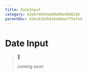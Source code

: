 ```yaml
---
title: DateInput
category: 62ebf4654ae80e09e468624b
parentDoc: 62ec01bd561bab0aa775efe4
---
```


# Date Input
>🚧 
>
> coming soon